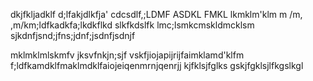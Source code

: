 
dkjfkljadklf d;lfakjdlkfja'
cdcsdlf,;LDMF ASDKL FMKL lkmklm'klm
m /m, ,m/km;ldfkadkfa;lkdkflkd slkfkdslfk
lmc;lsmkcmskldmcklsm sjkdnfjsnd;jfns;jdnf;jsdnfjsdnjf

mklmklmlskmfv jksvfnkjn;sjf vskfjiojapijrijfaimklamd'klfm
f;ldfkamdklfmaklmdklfaiojeiqenmrnjqenrjj
kjfklsjfglks gskjfgklsjlfkgslkgl

